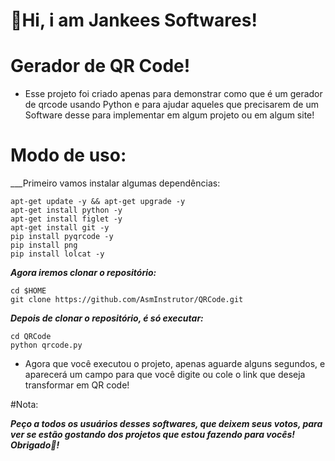 # 👋Hi, i am Jankees Softwares!

# Gerador de QR Code!
   - Esse projeto foi criado apenas para demonstrar como que é um gerador de qrcode usando Python e para ajudar aqueles que precisarem de um Software desse para implementar em algum projeto ou em algum site!

# Modo de uso:
   ___Primeiro vamos instalar algumas dependências:
   
    apt-get update -y && apt-get upgrade -y
    apt-get install python -y
    apt-get install figlet -y
    apt-get install git -y
    pip install pyqrcode -y
    pip install png
    pip install lolcat -y
    
   ___Agora iremos clonar o repositório:___
    
    cd $HOME
    git clone https://github.com/AsmInstrutor/QRCode.git

   ___Depois de clonar o repositório, é só executar:___
   
    cd QRCode
    python qrcode.py
    
   - Agora que você executou o projeto, apenas aguarde alguns segundos, e aparecerá um campo para que você digite ou cole o link que deseja transformar em QR code!

   #Nota:
   
   ___Peço a todos os usuários desses softwares, que deixem seus votos, para ver se estão gostando dos projetos que estou fazendo para vocês! Obrigado💫!___
